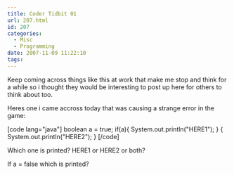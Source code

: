 ```yaml
---
title: Coder Tidbit 01
url: 207.html
id: 207
categories:
  - Misc
  - Programming
date: 2007-11-09 11:22:10
tags:
---
```


Keep coming across things like this at work that make me stop and think for a while so i thought they would be interesting to post up here for others to think about too.
<!-- more -->
Heres one i came accross today that was causing a strange error in the game:

[code lang="java"]
boolean a = true;
if(a){ System.out.println("HERE1"); } { System.out.println("HERE2"); }
[/code]

Which one is printed? HERE1 or HERE2 or both?

If a = false which is printed?
